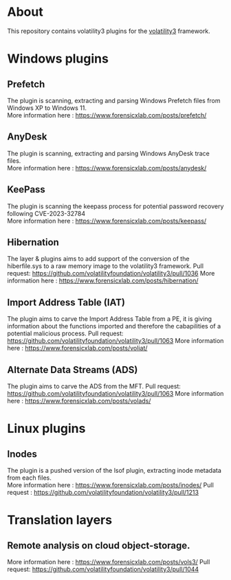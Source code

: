 # About
This repository contains volatility3 plugins for the <a href="https://github.com/volatilityfoundation/volatility3/">volatility3</a> framework.


# Windows plugins

## Prefetch

The plugin is scanning, extracting and parsing Windows Prefetch files from Windows XP to Windows 11.
<br>
More information here : <a href="https://www.forensicxlab.com/posts/prefetch/">https://www.forensicxlab.com/posts/prefetch/</a>

## AnyDesk

The plugin is scanning, extracting and parsing Windows AnyDesk trace files.
<br>
More information here : <a href="https://www.forensicxlab.com/posts/anydesk/">https://www.forensicxlab.com/posts/anydesk/</a>

## KeePass
The plugin is scanning the keepass process for potential password recovery following CVE-2023-32784
<br>
More information here : <a href="https://www.forensicxlab.com/posts/keepass/">https://www.forensicxlab.com/posts/keepass/</a>

## Hibernation

The layer & plugins aims to add support of the conversion of the hiberfile.sys to a raw memory image to the volatility3 framework. 
Pull request: https://github.com/volatilityfoundation/volatility3/pull/1036
More information here : <a href="https://www.forensicxlab.com/posts/hibernation/">https://www.forensicxlab.com/posts/hibernation/</a>

## Import Address Table (IAT)
The plugin aims to carve the Import Address Table from a PE, it is giving information about the functions imported and therefore the cabapilities of a potential malicious process.
Pull request: https://github.com/volatilityfoundation/volatility3/pull/1063
More information here : <a href="https://www.forensicxlab.com/posts/voliat/">https://www.forensicxlab.com/posts/voliat/</a>

## Alternate Data Streams (ADS)

The plugin aims to carve the ADS from the MFT.
Pull request: https://github.com/volatilityfoundation/volatility3/pull/1063
More information here : <a href="https://www.forensicxlab.com/posts/volads/">https://www.forensicxlab.com/posts/volads/</a>


# Linux plugins

## Inodes

The plugin is a pushed version of the lsof plugin, extracting inode metadata from each files.
<br>
More information here : <a href="https://www.forensicxlab.com/posts/inodes/">https://www.forensicxlab.com/posts/inodes/</a>
Pull request : https://github.com/volatilityfoundation/volatility3/pull/1213


# Translation layers
## Remote analysis on cloud object-storage. 
More information here : <a href="https://www.forensicxlab.com/posts/vols3/">https://www.forensicxlab.com/posts/vols3/</a>
Pull request: https://github.com/volatilityfoundation/volatility3/pull/1044
